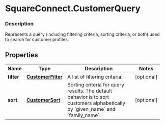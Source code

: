 # SquareConnect.CustomerQuery

### Description

Represents a query (including filtering criteria, sorting criteria, or both) used to search for customer profiles.

## Properties
Name | Type | Description | Notes
------------ | ------------- | ------------- | -------------
**filter** | [**CustomerFilter**](CustomerFilter.md) | A list of filtering criteria. | [optional] 
**sort** | [**CustomerSort**](CustomerSort.md) | Sorting criteria for query results. The default behavior is to sort  customers alphabetically by &#x60;given_name&#x60; and &#x60;family_name&#x60;. | [optional] 


